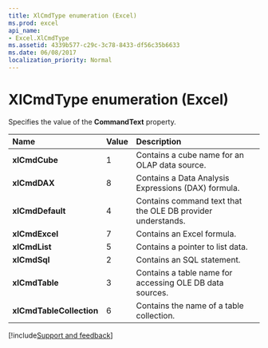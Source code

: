 ```yaml
---
title: XlCmdType enumeration (Excel)
ms.prod: excel
api_name:
- Excel.XlCmdType
ms.assetid: 4339b577-c29c-3c78-8433-df56c35b6633
ms.date: 06/08/2017
localization_priority: Normal
---
```



# XlCmdType enumeration (Excel)

Specifies the value of the **CommandText** property.



|Name|Value|Description|
|:-----|:-----|:-----|
| **xlCmdCube**|1|Contains a cube name for an OLAP data source.|
| **xlCmdDAX**|8|Contains a Data Analysis Expressions (DAX) formula.|
| **xlCmdDefault**|4|Contains command text that the OLE DB provider understands.|
| **xlCmdExcel**|7|Contains an Excel formula.|
| **xlCmdList**|5|Contains a pointer to list data.|
| **xlCmdSql**|2|Contains an SQL statement.|
| **xlCmdTable**|3|Contains a table name for accessing OLE DB data sources.|
| **xlCmdTableCollection**|6|Contains the name of a table collection.|

[!include[Support and feedback](~/includes/feedback-boilerplate.md)]